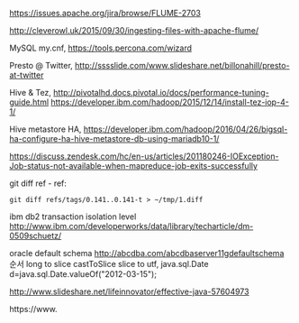 https://issues.apache.org/jira/browse/FLUME-2703

http://cleverowl.uk/2015/09/30/ingesting-files-with-apache-flume/

MySQL my.cnf, https://tools.percona.com/wizard

Presto @ Twitter, http://sssslide.com/www.slideshare.net/billonahill/presto-at-twitter

Hive & Tez, http://pivotalhd.docs.pivotal.io/docs/performance-tuning-guide.html
https://developer.ibm.com/hadoop/2015/12/14/install-tez-iop-4-1/

Hive metastore HA, https://developer.ibm.com/hadoop/2016/04/26/bigsql-ha-configure-ha-hive-metastore-db-using-mariadb10-1/

https://discuss.zendesk.com/hc/en-us/articles/201180246-IOException-Job-status-not-available-when-mapreduce-job-exits-successfully

git diff ref - ref:
```
git diff refs/tags/0.141..0.141-t > ~/tmp/1.diff
```

ibm db2 transaction isolation level http://www.ibm.com/developerworks/data/library/techarticle/dm-0509schuetz/

oracle default schema http://abcdba.com/abcdbaserver11gdefaultschema
순서 long to slice castToSlice 
slice to utf, 
 java.sql.Date d=java.sql.Date.valueOf("2012-03-15");

http://www.slideshare.net/lifeinnovator/effective-java-57604973

https://www.